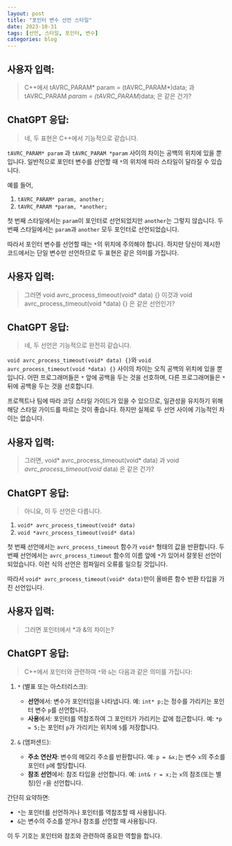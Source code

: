 ```yaml
---
layout: post
title: "포인터 변수 선언 스타일"
date: 2023-10-31
tags: [선언, 스타일, 포인터, 변수]
categories: blog
---
```


## 사용자 입력:
> C++에서 tAVRC_PARAM* param = (tAVRC_PARAM*)data; 과 tAVRC_PARAM *param = (tAVRC_PARAM*)data;  은 같은 건가?

## ChatGPT 응답:
> 네, 두 표현은 C++에서 기능적으로 같습니다. 

`tAVRC_PARAM* param` 과 `tAVRC_PARAM *param` 사이의 차이는 공백의 위치에 있을 뿐입니다. 일반적으로 포인터 변수를 선언할 때 `*`의 위치에 따라 스타일이 달라질 수 있습니다. 

예를 들어, 
1. `tAVRC_PARAM* param, another;`
2. `tAVRC_PARAM *param, *another;`

첫 번째 스타일에서는 `param`이 포인터로 선언되었지만 `another`는 그렇지 않습니다. 두 번째 스타일에서는 `param`과 `another` 모두 포인터로 선언되었습니다.

따라서 포인터 변수를 선언할 때는 `*`의 위치에 주의해야 합니다. 하지만 당신이 제시한 코드에서는 단일 변수만 선언하므로 두 표현은 같은 의미를 가집니다.

## 사용자 입력:
> 그러면 void avrc_process_timeout(void* data)  {} 이것과 void avrc_process_timeout(void *data)  {} 은 같은 선언인가?

## ChatGPT 응답:
> 네, 두 선언은 기능적으로 완전히 같습니다.

`void avrc_process_timeout(void* data) {}`와 `void avrc_process_timeout(void *data) {}` 사이의 차이는 오직 공백의 위치에 있을 뿐입니다. 어떤 프로그래머들은 `*` 앞에 공백을 두는 것을 선호하며, 다른 프로그래머들은 `*` 뒤에 공백을 두는 것을 선호합니다.

프로젝트나 팀에 따라 코딩 스타일 가이드가 있을 수 있으므로, 일관성을 유지하기 위해 해당 스타일 가이드를 따르는 것이 좋습니다. 하지만 실제로 두 선언 사이에 기능적인 차이는 없습니다.

## 사용자 입력:
> 그러면, void* avrc_process_timeout(void* data) 과 void *avrc_process_timeout(void* data) 은 같은 건가?

## ChatGPT 응답:
> 아니요, 이 두 선언은 다릅니다.

1. `void* avrc_process_timeout(void* data)`
2. `void *avrc_process_timeout(void* data)`

첫 번째 선언에서는 `avrc_process_timeout` 함수가 `void*` 형태의 값을 반환합니다. 두 번째 선언에서는 `avrc_process_timeout` 함수의 이름 앞에 `*`가 있어서 잘못된 선언이 되었습니다. 이런 식의 선언은 컴파일러 오류를 일으킬 것입니다.

따라서 `void* avrc_process_timeout(void* data)`만이 올바른 함수 반환 타입을 가진 선언입니다.

## 사용자 입력:
> 그러면 포인터에서 *과 &의 차이는?

## ChatGPT 응답:
> C++에서 포인터와 관련하여 `*`와 `&`는 다음과 같은 의미를 가집니다:

1. `*` (별표 또는 아스터리스크):
    - **선언**에서: 변수가 포인터임을 나타냅니다.
      예: `int* p;`는 정수를 가리키는 포인터 변수 `p`를 선언합니다.
    - **사용**에서: 포인터를 역참조하여 그 포인터가 가리키는 값에 접근합니다.
      예: `*p = 5;`는 포인터 `p`가 가리키는 위치에 `5`를 저장합니다.

2. `&` (앰퍼샌드):
    - **주소 연산자**: 변수의 메모리 주소를 반환합니다.
      예: `p = &x;`는 변수 `x`의 주소를 포인터 `p`에 할당합니다.
    - **참조 선언**에서: 참조 타입을 선언합니다.
      예: `int& r = x;`는 `x`의 참조(또는 별칭)인 `r`을 선언합니다.

간단히 요약하면:
- `*`는 포인터를 선언하거나 포인터를 역참조할 때 사용됩니다.
- `&`는 변수의 주소를 얻거나 참조를 선언할 때 사용됩니다.

이 두 기호는 포인터와 참조와 관련하여 중요한 역할을 합니다.

